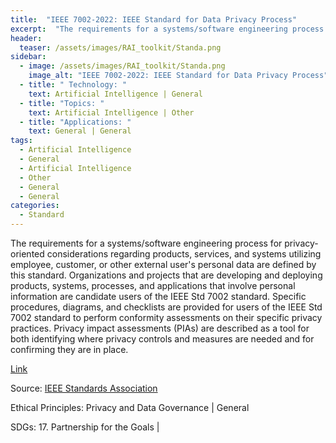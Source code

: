 ```yaml
---
title:  "IEEE 7002-2022: IEEE Standard for Data Privacy Process"  
excerpt:  "The requirements for a systems/software engineering process for privacy-oriented (...)"  
header:
  teaser: /assets/images/RAI_toolkit/Standa.png
sidebar:
  - image: /assets/images/RAI_toolkit/Standa.png
    image_alt: "IEEE 7002-2022: IEEE Standard for Data Privacy Process"
  - title: " Technology: "
    text: Artificial Intelligence | General
  - title: "Topics: " 
    text: Artificial Intelligence | Other
  - title: "Applications: " 
    text: General | General
tags:
  - Artificial Intelligence
  - General
  - Artificial Intelligence
  - Other
  - General
  - General
categories:
  - Standard
---
```

The requirements for a systems/software engineering process for privacy-oriented considerations regarding products, services, and systems utilizing employee, customer, or other external user's personal data are defined by this standard. Organizations and projects that are developing and deploying products, systems, processes, and applications that involve personal information are candidate users of the IEEE Std 7002 standard. Specific procedures, diagrams, and checklists are provided for users of the IEEE Std 7002 standard to perform conformity assessments on their specific privacy practices. Privacy impact assessments (PIAs) are described as a tool for both identifying where privacy controls and measures are needed and for confirming they are in place.

[Link](https://standards.ieee.org/ieee/7001/6929/)

Source: [IEEE Standards Association](https://standards.ieee.org/)

Ethical Principles: Privacy and Data Governance | General

SDGs: 17. Partnership for the Goals | 
